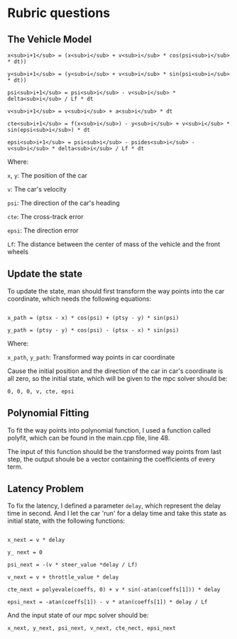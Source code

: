 # Rubric questions

## The Vehicle Model

```
x<sub>i+1</sub> = (x<sub>i</sub> + v<sub>i</sub> * cos(psi<sub>i</sub> * dt))

y<sub>i+1</sub> = (y<sub>i</sub> + v<sub>i</sub> * sin(psi<sub>i</sub> * dt))

psi<sub>i+1</sub> = psi<sub>i</sub> - v<sub>i</sub> * delta<sub>i</sub> / Lf * dt

v<sub>i+1</sub> = v<sub>i</sub> + a<sub>i</sub> * dt

cte<sub>i+1</sub> = f(x<sub>i</sub>) - y<sub>i</sub> + v<sub>i</sub> * sin(epsi<sub>i</sub>) * dt

epsi<sub>i+1</sub> = psi<sub>i</sub> - psides<sub>i</sub> - v<sub>i</sub> * delta<sub>i</sub> / Lf * dt

```

Where:

`x`, `y`: The position of the car 

`v`: The car's velocity 

`psi`: The direction of the car's heading

`cte`: The cross-track error

`epsi`: The direction error

`Lf`: The distance between the center of mass of the vehicle and the front wheels


## Update the state

To update the state, man should first transform the way points into the car coordinate, which needs the following equations:

```

x_path = (ptsx - x) * cos(psi) + (ptsy - y) * sin(psi)

y_path = (ptsy - y) * cos(psi) - (ptsx - x) * sin(psi)

```

Where:

`x_path`, `y_path`: Transformed way points in car coordinate

Cause the initial position and the direction of the car in car's coordinate is all zero, so the initial state, which will be given to the mpc solver should be:

`0, 0, 0, v, cte, epsi`

## Polynomial Fitting

To fit the way points into polynomial function, I used a function called polyfit, which can be found in the main.cpp file, line 48.

The input of this function should be the transformed way points from last step, the output shoule be a vector containing the coefficients of every term.

## Latency Problem

To fix the latency, I defined a parameter `delay`, which represent the delay time in second. And I let the car 'run' for a delay time and take this state as initial state, with the following functions:

```

x_next = v * delay

y_ next = 0

psi_next = -(v * steer_value *delay / Lf)

v_next = v + throttle_value * delay

cte_next = polyevale(coeffs, 0) + v * sin(-atan(coeffs[1])) * delay

epsi_next = -atan(coeffs[1]) - v * atan(coeffs[1]) * delay / Lf

```

And the input state of our mpc solver should be:

`x_next, y_next, psi_next, v_next, cte_nect, epsi_next`

